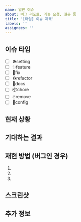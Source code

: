 ```yaml
---
name: 일반 이슈
about: 버그 리포트, 기능 요청, 질문 등
title: '[타입] 이슈 제목'
labels: ''
assignees: ''
---
```


## 이슈 타입

- [ ] ⚙️setting
- [ ] ✨feature
- [ ] 🐛fix
- [ ] ♻️refactor
- [ ] 📑docs
- [ ] 📦chore
- [ ] 🔥remove
- [ ] 🔧config

## 현재 상황

<!-- 현재 어떤 문제가 있는지 설명해주세요 -->

## 기대하는 결과

<!-- 어떤 결과를 원하는지 설명해주세요 -->

## 재현 방법 (버그인 경우)

1.
2.
3.

## 스크린샷

<!-- 필요한 경우 스크린샷을 추가해주세요 -->

## 추가 정보

<!-- 기타 참고할 만한 정보가 있다면 추가해주세요 -->
